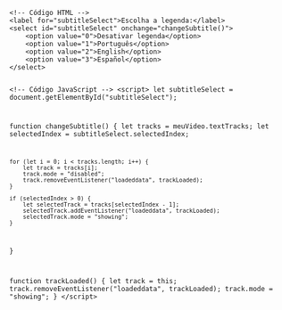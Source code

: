 <Code language='html'>
&lt;!-- Código HTML --&gt;
&lt;label for="subtitleSelect"&gt;Escolha a legenda:&lt;/label&gt;
&lt;select id="subtitleSelect" onchange="changeSubtitle()"&gt;
    &lt;option value="0"&gt;Desativar legenda&lt;/option&gt;
    &lt;option value="1"&gt;Português&lt;/option&gt;
    &lt;option value="2"&gt;English&lt;/option&gt;
    &lt;option value="3"&gt;Español&lt;/option&gt;
&lt;/select&gt;

&lt;!-- Código JavaScript --&gt;
&lt;script&gt;
let subtitleSelect = document.getElementById("subtitleSelect");

function changeSubtitle() {
    let tracks = meuVideo.textTracks;
    let selectedIndex = subtitleSelect.selectedIndex;

    for (let i = 0; i < tracks.length; i++) {
        let track = tracks[i];
        track.mode = "disabled";
        track.removeEventListener("loadeddata", trackLoaded);
    }

    if (selectedIndex > 0) {
        let selectedTrack = tracks[selectedIndex - 1];
        selectedTrack.addEventListener("loadeddata", trackLoaded);
        selectedTrack.mode = "showing";
    }
}

function trackLoaded() {
    let track = this;
    track.removeEventListener("loadeddata", trackLoaded);
    track.mode = "showing";
}
&lt;/script&gt;
</Code>
